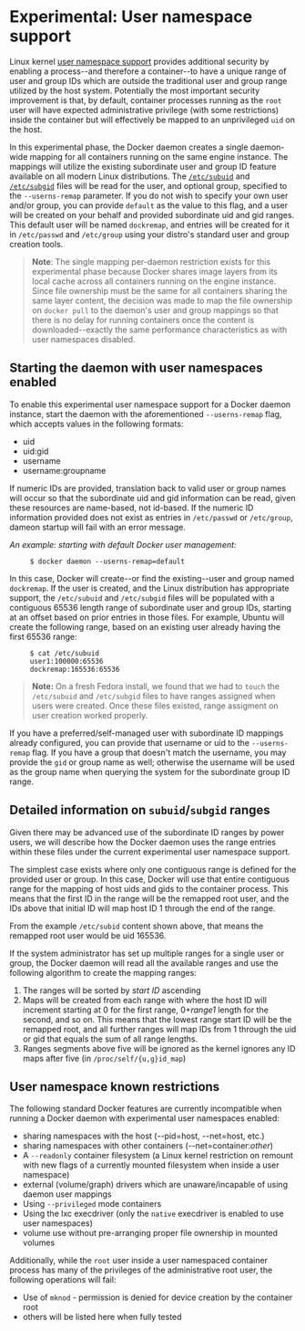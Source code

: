 # Experimental: User namespace support

Linux kernel [user namespace support](http://man7.org/linux/man-pages/man7/user_namespaces.7.html) provides additional security by enabling
a process--and therefore a container--to have a unique range of user and
group IDs which are outside the traditional user and group range utilized by
the host system. Potentially the most important security improvement is that,
by default, container processes running as the `root` user will have expected
administrative privilege (with some restrictions) inside the container but will
effectively be mapped to an unprivileged `uid` on the host.

In this experimental phase, the Docker daemon creates a single daemon-wide mapping
for all containers running on the same engine instance. The mappings will
utilize the existing subordinate user and group ID feature available on all modern
Linux distributions.
The [`/etc/subuid`](http://man7.org/linux/man-pages/man5/subuid.5.html) and 
[`/etc/subgid`](http://man7.org/linux/man-pages/man5/subgid.5.html) files will be
read for the user, and optional group, specified to the `--userns-remap` 
parameter.  If you do not wish to specify your own user and/or group, you can 
provide `default` as the value to this flag, and a user will be created on your behalf
and provided subordinate uid and gid ranges. This default user will be named
`dockremap`, and entries will be created for it in `/etc/passwd` and 
`/etc/group` using your distro's standard user and group creation tools.

> **Note**: The single mapping per-daemon restriction exists for this experimental
> phase because Docker shares image layers from its local cache across all
> containers running on the engine instance.  Since file ownership must be
> the same for all containers sharing the same layer content, the decision
> was made to map the file ownership on `docker pull` to the daemon's user and
> group mappings so that there is no delay for running containers once the
> content is downloaded--exactly the same performance characteristics as with
> user namespaces disabled.

## Starting the daemon with user namespaces enabled
To enable this experimental user namespace support for a Docker daemon instance,
start the daemon with the aforementioned `--userns-remap` flag, which accepts
values in the following formats:

 - uid
 - uid:gid
 - username
 - username:groupname

If numeric IDs are provided, translation back to valid user or group names
will occur so that the subordinate uid and gid information can be read, given
these resources are name-based, not id-based.  If the numeric ID information
provided does not exist as entries in `/etc/passwd` or `/etc/group`, dameon
startup will fail with an error message.

*An example: starting with default Docker user management:*

```
     $ docker daemon --userns-remap=default
```    
In this case, Docker will create--or find the existing--user and group
named `dockremap`. If the user is created, and the Linux distribution has
appropriate support, the `/etc/subuid` and `/etc/subgid` files will be populated
with a contiguous 65536 length range of subordinate user and group IDs, starting
at an offset based on prior entries in those files.  For example, Ubuntu will
create the following range, based on an existing user already having the first
65536 range:

```
     $ cat /etc/subuid
     user1:100000:65536
     dockremap:165536:65536
```

> **Note:** On a fresh Fedora install, we found that we had to `touch` the
> `/etc/subuid` and `/etc/subgid` files to have ranges assigned when users
> were created.  Once these files existed, range assigment on user creation
> worked properly.

If you have a preferred/self-managed user with subordinate ID mappings already
configured, you can provide that username or uid to the `--userns-remap` flag.
If you have a group that doesn't match the username, you may provide the `gid`
or group name as well; otherwise the username will be used as the group name
when querying the system for the subordinate group ID range.

## Detailed information on `subuid`/`subgid` ranges

Given there may be advanced use of the subordinate ID ranges by power users, we will
describe how the Docker daemon uses the range entries within these files under the
current experimental user namespace support.

The simplest case exists where only one contiguous range is defined for the
provided user or group. In this case, Docker will use that entire contiguous
range for the mapping of host uids and gids to the container process.  This 
means that the first ID in the range will be the remapped root user, and the
IDs above that initial ID will map host ID 1 through the end of the range.

From the example `/etc/subid` content shown above, that means the remapped root
user would be uid 165536.

If the system administrator has set up multiple ranges for a single user or
group, the Docker daemon will read all the available ranges and use the
following algorithm to create the mapping ranges:

1. The ranges will be sorted by *start ID* ascending
2. Maps will be created from each range with where the host ID will increment starting at 0 for the first range, 0+*range1* length for the second, and so on.  This means that the lowest range start ID will be the remapped root, and all further ranges will map IDs from 1 through the uid or gid that equals the sum of all range lengths.
3. Ranges segments above five will be ignored as the kernel ignores any ID maps after five (in `/proc/self/{u,g}id_map`)

## User namespace known restrictions

The following standard Docker features are currently incompatible when
running a Docker daemon with experimental user namespaces enabled:

 - sharing namespaces with the host (--pid=host, --net=host, etc.)
 - sharing namespaces with other containers (--net=container:*other*)
 - A `--readonly` container filesystem (a Linux kernel restriction on remount with new flags of a currently mounted filesystem when inside a user namespace)
 - external (volume/graph) drivers which are unaware/incapable of using daemon user mappings
 - Using `--privileged` mode containers
 - Using the lxc execdriver (only the `native` execdriver is enabled to use user namespaces)
 - volume use without pre-arranging proper file ownership in mounted volumes

Additionally, while the `root` user inside a user namespaced container
process has many of the privileges of the administrative root user, the
following operations will fail:

 - Use of `mknod` - permission is denied for device creation by the container root
 - others will be listed here when fully tested

